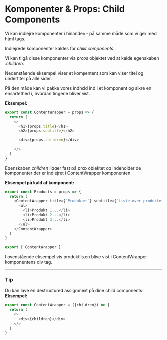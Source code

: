 # Komponenter & Props: Child Components
 
Vi kan indlejre komponenter i hinanden - på samme måde som vi gør med html tags.

Indlejrede komponenter kaldes for *child components*.

Vi kan tilgå disse komponenter via *props* objektet ved at kalde egenskaben *.children*. 

Nedenstående eksempel viser et kompentent som kan viser titel og undertitel på alle sider.

På den måde kan vi pakke vores indhold ind i et komponent og sikre en ensartethed i, hvordan tingene bliver vist.

**Eksempel:**
```js
export const ContentWrapper = props => {
  return (
    <>
      <h1>{props.title}</h1>
      <h2>{props.subtitle}</h2>

      <div>{props.children}</div>
      
    </>
  )
}
```
Egenskaben *children* ligger fast på prop objektet og indeholder de komponenter der er indlejret i ContentWrapper komponenten.

**Eksempel på kald af komponent:**
```js
export const Products = props => {
  return (
    <ContentWrapper title={`Produkter`} subtitle={`Liste over produkter`}>
      <ul>
        <li>Produkt 1...</li>
        <li>Produkt 2...</li>
        <li>Produkt 3...</li>
      </ul>
    </ContentWrapper>
  )
}

export { ContentWrapper }
```
I ovenstående eksempel vis produktlisten blive vist i ContentWrapper komponentens div tag.
___
### Tip
Du kan lave en destructured assignment på dine child components:
**Eksempel:**
```js
export const ContentWrapper = ({children}) => {
  return (
    <>
      <div>{children}</div>
    </>
  )
}
```






